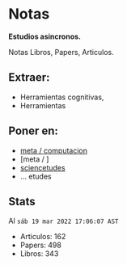 # Notas

**Estudios asincronos.**

Notas Libros, Papers, Articulos.

## Extraer:

- Herramientas cognitivas,   
- Herramientas

## Poner en:

- [meta / computacion]()
- [meta / ]
- [sciencetudes]()
- ... etudes

## Stats

Al `sáb 19 mar 2022 17:06:07 AST`

- Articulos: 162
- Papers: 498
- Libros: 343
